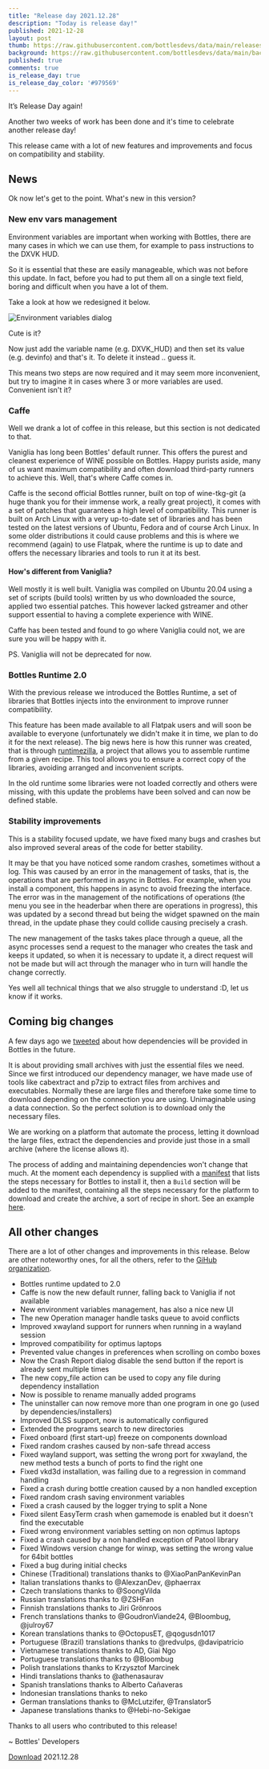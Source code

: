 ```yaml
---
title: "Release day 2021.12.28"
description: "Today is release day!"
published: 2021-12-28
layout: post
thumb: https://raw.githubusercontent.com/bottlesdevs/data/main/releases/2021.12.28/release-day.png
background: https://raw.githubusercontent.com/bottlesdevs/data/main/backgrounds/2021.12.28.png
published: true
comments: true
is_release_day: true
is_release_day_color: '#979569'
---
```


It’s Release Day again!

Another two weeks of work has been done and it's time to celebrate another
release day!

This release came with a lot of new features and improvements and focus
on compatibility and stability.

## News
Ok now let's get to the point. What's new in this version?

### New env vars management
Environment variables are important when working with Bottles, there are 
many cases in which we can use them, for example to pass instructions to 
the DXVK HUD.

So it is essential that these are easily manageable, which was not before 
this update. In fact, before you had to put them all on a single text field, 
boring and difficult when you have a lot of them.

Take a look at how we redesigned it below.

![Environment variables dialog](/uploads/env-vars-dialog.png)

Cute is it?

Now just add the variable name (e.g. DXVK_HUD) and then set its value 
(e.g. devinfo) and that's it. To delete it instead .. guess it.

This means two steps are now required and it may seem more inconvenient, but 
try to imagine it in cases where 3 or more variables are used. Convenient 
isn't it?

### Caffe
Well we drank a lot of coffee in this release, but this section is not 
dedicated to that.

Vaniglia has long been Bottles' default runner. This offers the purest and 
cleanest experience of WINE possible on Bottles. Happy purists aside, many 
of us want maximum compatibility and often download third-party runners to 
achieve this. Well, that's where Caffe comes in.

Caffe is the second official Bottles runner, built on top of wine-tkg-git (a 
huge thank you for their immense work, a really great project), it comes 
with a set of patches that guarantees a high level of compatibility. This 
runner is built on Arch Linux with a very up-to-date set of libraries and 
has been tested on the latest versions of Ubuntu, Fedora and of course 
Arch Linux. In some older distributions it could cause problems and this 
is where we recommend (again) to use Flatpak, where the runtime is up to 
date and offers the necessary libraries and tools to run it at its best.

#### How's different from Vaniglia?
Well mostly it is well built. Vaniglia was compiled on Ubuntu 20.04 using a set 
of scripts (build tools) written by us who downloaded the source, applied two 
essential patches. This however lacked gstreamer and other support essential 
to having a complete experience with WINE.

Caffe has been tested and found to go where Vaniglia could not, we are sure you 
will be happy with it.

PS. Vaniglia will not be deprecated for now.

### Bottles Runtime 2.0
With the previous release we introduced the Bottles Runtime, a set of libraries 
that Bottles injects into the environment to improve runner compatibility.

This feature has been made available to all Flatpak users and will soon be 
available to everyone (unfortunately we didn't make it in time, we plan to 
do it for the next release). The big news here is how this runner was created, 
that is through [runtimezilla](https://github.com/mirkobrombin/runtimezilla), a 
project that allows you to assemble runtime from a given recipe. This tool 
allows you to ensure a correct copy of the libraries, avoiding arranged and 
inconvenient scripts.

In the old runtime some libraries were not loaded correctly and others were 
missing, with this update the problems have been solved and can now be 
defined stable.

### Stability improvements
This is a stability focused update, we have fixed many bugs and crashes but 
also improved several areas of the code for better stability.

It may be that you have noticed some random crashes, sometimes without a log. 
This was caused by an error in the management of tasks, that is, the operations 
that are performed in async in Bottles. For example, when you install a 
component, this happens in async to avoid freezing the interface. The error 
was in the management of the notifications of operations (the menu you see 
in the headerbar when there are operations in progress), this was updated by 
a second thread but being the widget spawned on the main thread, in the update 
phase they could collide causing precisely a crash.

The new management of the tasks takes place through a queue, all the async 
processes send a request to the manager who creates the task and keeps it 
updated, so when it is necessary to update it, a direct request will not be 
made but will act through the manager who in turn will handle the change 
correctly.

Yes well all technical things that we also struggle to understand :D, let us 
know if it works.

## Coming big changes
A few days ago we [tweeted](https://twitter.com/usebottles/status/1474109827433566212)
about how dependencies will be provided in Bottles in the future.

It is about providing small archives with just the essential files we need. 
Since we first introduced our dependency manager, we have made use of tools 
like cabextract and p7zip to extract files from archives and executables. 
Normally these are large files and therefore take some time to download 
depending on the connection you are using. Unimaginable using a data 
connection. So the perfect solution is to download only the necessary files.

We are working on a platform that automate the process, letting it download 
the large files, extract the dependencies and provide just those in a small
archive (where the license allows it).

The process of adding and maintaining dependencies won't change that much. 
At the moment each dependency is supplied with a [manifest](https://github.com/bottlesdevs/dependencies/blob/main/Essentials/vcredist6.yml)
that lists the steps necessary for Bottles to install it, then a `Build`
section will be added to the manifest, containing all the steps necessary 
for the platform to download and create the archive, a sort of recipe in 
short. See an example [here](https://github.com/bottlesdevs/data/blob/main/concepts/dep_pr_build.yml).


## All other changes
There are a lot of other changes and improvements in this release. Below are 
other noteworthy ones, for all the others, refer to 
the [GiHub organization](https://github.com/bottlesdevs).

  * Bottles runtime updated to 2.0
  * Caffe is now the new default runner, falling back to Vaniglia if not available
  * New environment variables management, has also a nice new UI
  * The new Operation manager handle tasks queue to avoid conflicts
  * Improved xwayland support for runners when running in a wayland session
  * Improved compatibility for optimus laptops
  * Prevented value changes in preferences when scrolling on combo boxes
  * Now the Crash Report dialog disable the send button if the report is already sent multiple times
  * The new copy_file action can be used to copy any file during dependency installation
  * Now is possible to rename manually added programs
  * The uninstaller can now remove more than one program in one go (used by dependencies/installers)
  * Improved DLSS support, now is automatically configured
  * Extended the programs search to new directories
  * Fixed onboard (first start-up) freeze on components download
  * Fixed random crashes caused by non-safe thread access
  * Fixed wayland support, was setting the wrong port for xwayland, the new method tests a bunch of ports to find the right one
  * Fixed vkd3d installation, was failing due to a regression in command handling
  * Fixed a crash during bottle creation caused by a non handled exception
  * Fixed random crash saving environment variables
  * Fixed a crash caused by the logger trying to split a None
  * Fixed silent EasyTerm crash when gamemode is enabled but it doesn't find the executable
  * Fixed wrong environment variables setting on non optimus laptops
  * Fixed a crash caused by a non handled exception of Patool library
  * Fixed Windows version change for winxp, was setting the wrong value for 64bit bottles
  * Fixed a bug during initial checks
  * Chinese (Traditional) translations thanks to @XiaoPanPanKevinPan
  * Italian translations thanks to @AlexzanDev, @phaerrax
  * Czech translations thanks to @SoongVilda
  * Russian translations thanks to @ZSHFan
  * Finnish translations thanks to Jiri Grönroos
  * French translations thanks to @GoudronViande24, @Bloombug, @julroy67
  * Korean translations thanks to @OctopusET, @qogusdn1017
  * Portuguese (Brazil) translations thanks to @redvulps, @davipatricio
  * Vietnamese translations thanks to AD, Giai Ngo
  * Portuguese translations thanks to @Bloombug
  * Polish translations thanks to Krzysztof Marcinek
  * Hindi translations thanks to @athenasaurav
  * Spanish translations thanks to Alberto Cañaveras
  * Indonesian translations thanks to neko
  * German translations thanks to @McLutzifer, @Translator5
  * Japanese translations thanks to @Hebi-no-Sekigae

Thanks to all users who contributed to this release!

~ Bottles' Developers

<a class="button" href="/download" style="">Download</a> 2021.12.28
